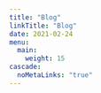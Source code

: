 ```yaml
---
title: "Blog"
linkTitle: "Blog"
date: 2021-02-24
menu:
  main:
    weight: 15
cascade:
  noMetaLinks: "true"
---
```


